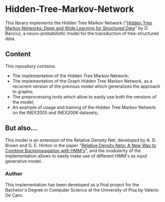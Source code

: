 # Hidden-Tree-Markov-Network
This library implements the Hidden Tree Markov Network ("[Hidden Tree Markov Networks: Deep and Wide Learning for Structured Data](https://arxiv.org/abs/1711.07784)" by D. Bacciu), a neuro-probabilistic model for the transduction of tree-structured data.

## Content
This repository contains:
  - The implementation of the Hidden Tree Markov Network;
  - The implementation of the Graph Hidden Tree Markov Network, as a recurrent version of the previous model which generalizes the approach to graphs;
  - The preprocessing tools which allow to easily use both the versions of the model;
  - An example of usage and training of the Hidden Tree Markov Network on the INEX2005 and INEX2006 datasets;
 
## But also...
This model is an extension of the Relative Density Net, developed by A. D. Brown and G. E. Hinton in the paper "[Relative Density Nets: A New Way to Combine Backpropagation with HMM's](https://pdfs.semanticscholar.org/943d/5f9deb552d25d6b1377b09ad3fa00cbe7b3e.pdf)", and the modularity of the implementation allows to easily make use of different HMM's as input generative model.

### Author
This implementation has been developed as a final project for the Bachelor's Degree in Computer Science at the University of Pisa by Valerio De Caro.
